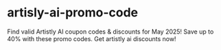 # artisly-ai-promo-code
Find valid Artistly AI coupon codes &amp; discounts for May 2025! Save up to 40% with these promo codes. Get artistly ai discounts now!
